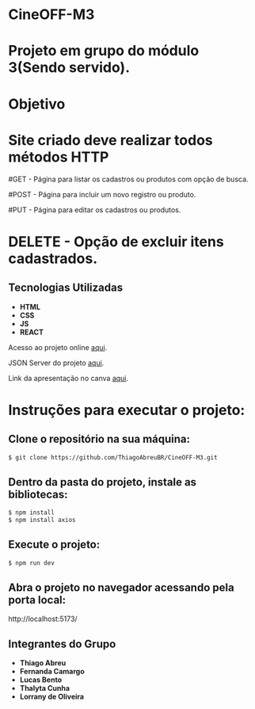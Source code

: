 # CineOFF-M3

# Projeto em grupo do módulo 3(Sendo servido).

# Objetivo

# Site criado deve realizar todos métodos HTTP

#GET - Página para listar os cadastros ou produtos com opção de busca.

#POST - Página para incluir um novo registro ou produto.

#PUT - Página para editar os cadastros ou produtos.

# DELETE - Opção de excluir itens cadastrados.

## Tecnologias Utilizadas

- **HTML**
- **CSS**
- **JS**
- **REACT**


Acesso ao projeto online [aqui](https://cineoff.netlify.app/).

JSON Server do projeto [aqui](https://github.com/ThiagoAbreuBR/CineOFF-GET-POST-PUT-DELETE).

Link da apresentação no canva [aqui](https://www.canva.com/design/DAFZUxfHtf8/Teo7fpMOOMi5EiJhGaIXfg/view?utm_content=DAFZUxfHtf8&utm_campaign=designshare&utm_medium=link&utm_source=publishsharelink).

# Instruções para executar o projeto:

## Clone o repositório na sua máquina:

```sh
$ git clone https://github.com/ThiagoAbreuBR/CineOFF-M3.git
```
## Dentro da pasta do projeto, instale as bibliotecas:

```sh
$ npm install
$ npm install axios
```
## Execute o projeto:

```sh
$ npm run dev
```

## Abra o projeto no navegador acessando pela porta local:
http://localhost:5173/

## Integrantes do Grupo

- **Thiago Abreu**
- **Fernanda Camargo**
- **Lucas Bento**
- **Thalyta Cunha**
- **Lorrany de Oliveira**
